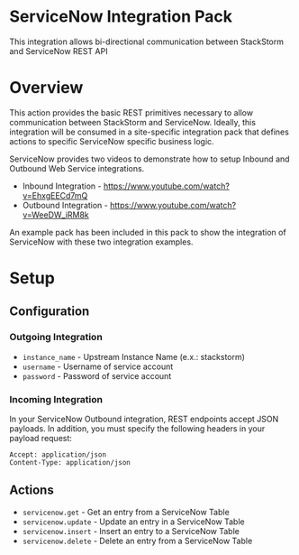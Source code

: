 # ServiceNow Integration Pack

This integration allows bi-directional communication between StackStorm and ServiceNow REST API

# Overview

This action provides the basic REST primitives necessary to allow communication between StackStorm and ServiceNow. Ideally, this integration will be consumed in a site-specific integration pack that defines actions to specific ServiceNow specific business logic.

ServiceNow provides two videos to demonstrate how to setup Inbound and Outbound Web Service integrations.

* Inbound Integration - https://www.youtube.com/watch?v=EhxgEECd7mQ
* Outbound Integration - https://www.youtube.com/watch?v=WeeDW_iRM8k

An example pack has been included in this pack to show the integration of ServiceNow with these two integration examples.

# Setup
## Configuration

### Outgoing Integration

* `instance_name` - Upstream Instance Name (e.x.: stackstorm)
* `username` - Username of service account
* `password` - Password of service account

### Incoming Integration

In your ServiceNow Outbound integration, REST endpoints accept JSON payloads. In addition, you must specify the following headers in your payload request:

```
Accept: application/json
Content-Type: application/json
```


## Actions

* `servicenow.get` - Get an entry from a ServiceNow Table
* `servicenow.update` - Update an entry in a ServiceNow Table
* `servicenow.insert` - Insert an entry to a ServiceNow Table
* `servicenow.delete` - Delete an entry from a ServiceNow Table
